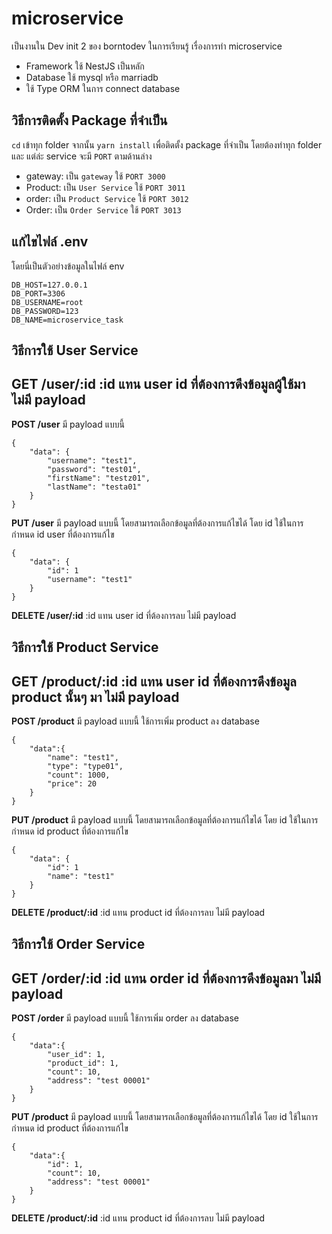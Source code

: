 # microservice 
 เป็นงานใน Dev init 2 ของ borntodev ในการเรียนรู้ เรื่องการทำ microservice
 - Framework ใช้ NestJS เป็นหลัก
 - Database ใช้ mysql หรือ marriadb
 - ใช้ Type ORM ในการ connect database

## วิธีการติดตั้ง Package ที่จำเป็น
`cd` เข้าทุก folder จากนั้น `yarn install` เพื่อติดตั้ง package ที่จำเป็น โดยต้องทำทุก folder และ แต่ล่ะ service จะมี `PORT` ตามด้านล่าง
- gateway:  เป็น `gateway` ใช้ `PORT 3000`
- Product:  เป็น `User Service` ใช้ `PORT 3011`
- order:  เป็น `Product Service` ใช้ `PORT 3012`
- Order:  เป็น `Order Service` ใช้ `PORT 3013`

## แก้ไขไฟล์ .env
โดยนี่เป็นตัวอย่างข้อมูลในไฟล์ env
```
DB_HOST=127.0.0.1
DB_PORT=3306
DB_USERNAME=root
DB_PASSWORD=123
DB_NAME=microservice_task
```

## วิธีการใช้ User Service
**GET /user/:id** :id แทน user id ที่ต้องการดึงข้อมูลผู้ใช้มา ไม่มี payload
--
**POST /user** มี payload แบบนี้
```
{
    "data": {
        "username": "test1",
        "password": "test01",
        "firstName": "testz01",
        "lastName": "testa01"
    }
}
```

**PUT /user** มี payload แบบนี้ โดยสามารถเลือกข้อมูลที่ต้องการแก้ไขได้ โดย id ใช้ในการกำหนด id user ที่ต้องการแก้ไข
```
{
    "data": {
        "id": 1
        "username": "test1"
    }
}
```
**DELETE /user/:id** :id แทน user id ที่ต้องการลบ ไม่มี payload

## วิธีการใช้ Product Service
**GET /product/:id** :id แทน user id ที่ต้องการดึงข้อมูล product นั้นๆ มา ไม่มี payload
--
**POST /product** มี payload แบบนี้ ใช้การเพิ่ม product ลง database
```
{
    "data":{
        "name": "test1",
        "type": "type01",
        "count": 1000,
        "price": 20
    }
}
```

**PUT /product** มี payload แบบนี้ โดยสามารถเลือกข้อมูลที่ต้องการแก้ไขได้ โดย id ใช้ในการกำหนด id product ที่ต้องการแก้ไข
```
{
    "data": {
        "id": 1
        "name": "test1"
    }
}
```
**DELETE /product/:id** :id แทน product id ที่ต้องการลบ ไม่มี payload

## วิธีการใช้ Order Service
**GET /order/:id** :id แทน order id ที่ต้องการดึงข้อมูลมา ไม่มี payload
--
**POST /order** มี payload แบบนี้ ใช้การเพิ่ม order ลง database
```
{
    "data":{
        "user_id": 1,
        "product_id": 1,
        "count": 10,
        "address": "test 00001"
    }
}
```

**PUT /product** มี payload แบบนี้ โดยสามารถเลือกข้อมูลที่ต้องการแก้ไขได้ โดย id ใช้ในการกำหนด id product ที่ต้องการแก้ไข
```
{
    "data":{
        "id": 1,
        "count": 10,
        "address": "test 00001"
    }
}
```
**DELETE /product/:id** :id แทน product id ที่ต้องการลบ ไม่มี payload
